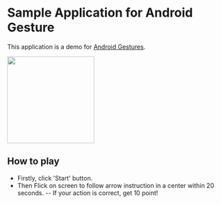 Sample Application for Android Gesture
===

This application is a demo for [Android Gestures](https://developer.android.com/training/gestures/detector.html).


<img src="https://i.gyazo.com/ae4c647e5e4262aa22224436158cbf1f.png" width="200">

## How to play
- Firstly, click 'Start' button.
- Then Flick on screen to follow arrow instruction in a center within 20 seconds.
-- If your action is correct, get 10 point!
